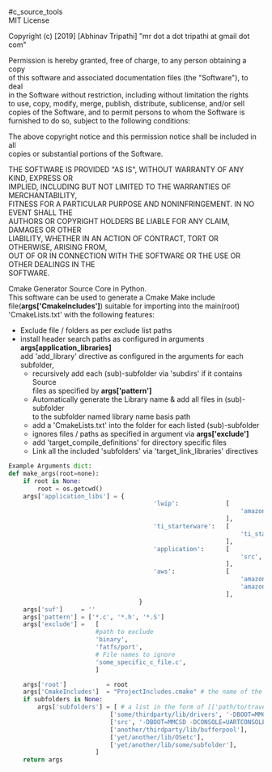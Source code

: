 #c_source_tools  
MIT License  

Copyright (c) [2019] [Abhinav Tripathi] "mr dot a dot tripathi at gmail dot com"  

Permission is hereby granted, free of charge, to any person obtaining a copy  
of this software and associated documentation files (the "Software"), to deal  
in the Software without restriction, including without limitation the rights  
to use, copy, modify, merge, publish, distribute, sublicense, and/or sell  
copies of the Software, and to permit persons to whom the Software is  
furnished to do so, subject to the following conditions:  

The above copyright notice and this permission notice shall be included in all  
copies or substantial portions of the Software.  

THE SOFTWARE IS PROVIDED "AS IS", WITHOUT WARRANTY OF ANY KIND, EXPRESS OR  
IMPLIED, INCLUDING BUT NOT LIMITED TO THE WARRANTIES OF MERCHANTABILITY,  
FITNESS FOR A PARTICULAR PURPOSE AND NONINFRINGEMENT. IN NO EVENT SHALL THE  
AUTHORS OR COPYRIGHT HOLDERS BE LIABLE FOR ANY CLAIM, DAMAGES OR OTHER  
LIABILITY, WHETHER IN AN ACTION OF CONTRACT, TORT OR OTHERWISE, ARISING FROM,  
OUT OF OR IN CONNECTION WITH THE SOFTWARE OR THE USE OR OTHER DEALINGS IN THE  
SOFTWARE.  

Cmake Generator Source Core in Python.  
This software can be used to generate a Cmake Make include file(**args['CmakeIncludes']**)
suitable for importing into the main(root)  
'CmakeLists.txt' with the following features:  
* Exclude file / folders as per exclude list paths  
* install header search paths as configured in arguments **args[application_libraries]**   
  add 'add_library' directive as configured in the arguments for each subfolder,  
  * recursively add each (sub)-subfolder via 'subdirs' if it contains Source  
    files as specified by **args['pattern']**  
  * Automatically generate the Library name & add all files in (sub)-subfolder  
    to the subfolder named library name basis path  
  * add a 'CmakeLists.txt' into the folder for each listed (sub)-subfolder  
  * ignores files / paths as specified in argument via **args['exclude']**  
  * add 'target_compile_definitions' for directory specific files    
  * Link all the included 'subfolders' via 'target_link_libraries' directives    

~~~python
Example Arguments dict:
def make_args(root=none):
    if root is None:
        root = os.getcwd()
    args['application_libs'] = {
                                        'lwip':             [
                                                                'amazon-freertos/lib/third_party/lwip',
                                                            ],
                                        'ti_starterware':   [
                                                                'ti_starterware/include',
                                                            ],
                                        'application':      [
                                                                'src',
                                                            ],
                                        'aws':              [
                                                                'amazon-freertos/lib/include',
                                                                'amazon-freertos/lib/include/private',
                                                            ],
                                    }
    args['suf']     = ''
    args['pattern'] = ['*.c', '*.h', '*.S']
    args['exclude'] =   [
                        #path to exclude
                        'binary',
                        'fatfs/port',
                        # File names to ignore
                        'some_specific_c_file.c',
                        ]

    args['root']           = root
    args['CmakeIncludes']  = "ProjectIncludes.cmake" # the name of the CMAKE INCLUDE FILE to generate
    if subfolders is None:
        args['subfolders'] = [ # a list in the form of [['path/to/traverse','FLAGS NEEDED'],]
                            ['some/thirdparty/lib/drivers', '-DBOOT=MMCSD -DCONSOLE=UARTCONSOLE'],
                            ['src', '-DBOOT=MMCSD -DCONSOLE=UARTCONSOLE'],
                            ['another/thirdparty/lib/bufferpool'],
                            ['yet/another/lib/OSetc'],
                            ['yet/another/lib/some/subfolder'],
                        ]
    return args
~~~

